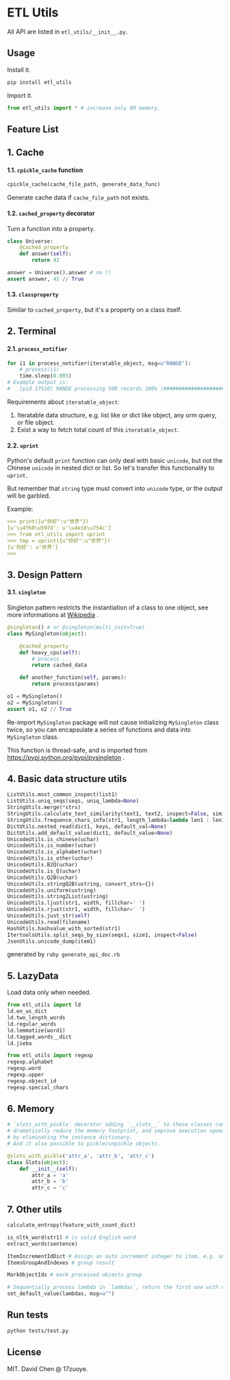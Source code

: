 ETL Utils
========================
All API are listed in `etl_utils/__init__.py`.

Usage
------------------------

Install it.
```bash
pip install etl_utils
```

Import it.
```python
from etl_utils import * # increase only 6M memory.
```

Feature List
------------------------

## 1. Cache

#### 1.1. `cpickle_cache` function
```python
cpickle_cache(cache_file_path, generate_data_func)
```
Generate cache data if `cache_file_path` not exists.


#### 1.2. `cached_property` decorator
Turn a function into a property.

```python
class Universe:
    @cached_property
    def answer(self):
        return 42

answer = Universe().answer # no ()
assert answer, 42 // True
```

#### 1.3. `classproperty`
Similar to `cached_property`, but it's a property on a class itself.

## 2. Terminal

#### 2.1. `process_notifier`

```python
for i1 in process_notifier(iteratable_object, msg=u"RANGE"):
    # process(i1)
    time.sleep(0.005)
# Example output is:
#   [pid 17510] RANGE processing 500 records 100% |###################################################################################################################| 166.61 items/s
```

Requirements about `iteratable_object`:

1. Iteratable data structure, e.g. list like or dict like object, any orm query, or file object.
2. Exist a way to fetch total count of this `iteratable_object`.

#### 2.2. `uprint`
Python's default `print` function can only deal with basic `unicode`, but not the Chinese
`unicode` in nested dict or list. So let's transfer this functionality to `uprint`.

But remember that `string` type must convert into `unicode` type, or the output will be garbled.

Example:
```markdown
>>> print({u"你好":u"世界"})
{u'\u4f60\u597d': u'\u4e16\u754c'}
>>> from etl_utils import uprint
>>> tmp = uprint({u"你好":u"世界"})
{u'你好': u'世界'}
>>>
```


## 3. Design Pattern

#### 3.1. `singleton`
Singleton pattern restricts the instantiation of a class to one object,
see more informations at [Wikipedia](http://en.wikipedia.org/wiki/Singleton_pattern) .

```python
@singleton() # or @singleton(multi_init=True)
class MySingleton(object):

    @cached_property
    def heavy_cpu(self):
        # process ...
        return cached_data

    def another_function(self, params):
        return process(params)

o1 = MySingleton()
o2 = MySingleton()
assert o1, o2 // True
```

Re-import `MySingleton` package will not cause initializing `MySingleton` class twice, so you
 can encapsulate a series of functions and data into `MySingleton` class.

This function is thread-safe, and is imported from https://pypi.python.org/pypi/pysingleton .

## 4. Basic data structure utils

```python
ListUtils.most_common_inspect(list1)
ListUtils.uniq_seqs(seqs, uniq_lambda=None)
StringUtils.merge(*strs)
StringUtils.calculate_text_similarity(text1, text2, inspect=False, similar_rate_baseline=0.0, skip_special_chars=False)
StringUtils.frequence_chars_info(str1, length_lambda=lambda len1 : len1)
DictUtils.nested_read(dict1, keys, default_val=None)
DictUtils.add_default_value(dict1, default_value=None)
UnicodeUtils.is_chinese(uchar)
UnicodeUtils.is_number(uchar)
UnicodeUtils.is_alphabet(uchar)
UnicodeUtils.is_other(uchar)
UnicodeUtils.B2Q(uchar)
UnicodeUtils.is_Q(uchar)
UnicodeUtils.Q2B(uchar)
UnicodeUtils.stringQ2B(ustring, convert_strs={})
UnicodeUtils.uniform(ustring)
UnicodeUtils.string2List(ustring)
UnicodeUtils.ljust(str1, width, fillchar=' ')
UnicodeUtils.rjust(str1, width, fillchar=' ')
UnicodeUtils.just_str(self)
UnicodeUtils.read(filename)
HashUtils.hashvalue_with_sorted(str1)
ItertoolsUtils.split_seqs_by_size(seqs1, size1, inspect=False)
JsonUtils.unicode_dump(item1)
```

generated by `ruby generate_api_doc.rb`


## 5. LazyData
Load data only when needed.

```python
from etl_utils import ld
ld.en_us_dict
ld.two_length_words
ld.regular_words
ld.lemmatize(word1)
ld.tagged_words__dict
ld.jieba

from etl_utils import regexp
regexp.alphabet
regexp.word
regexp.upper
regexp.object_id
regexp.special_chars
```

## 6. Memory

```python
# `slots_with_pickle` decorator adding `__slots__` to these classes can
# dramatically reduce the memory footprint, and improve execution speed
# by eliminating the instance dictionary.
# And it also possible to pickle/unpickle objects.

@slots_with_pickle('attr_a', 'attr_b', 'attr_c')
class Slots(object):
    def __init__(self):
        attr_a = 'a'
        attr_b = 'b'
        attr_c = 'c'
```

## 7. Other utils

```python
calculate_entropy(feature_with_count_dict)

is_nltk_word(str1) # is valid English word
extract_words(sentence)

ItemIncrementIdDict # Assign an auto increment integer to item, e.g. an object_id
ItemsGroupAndIndexes # group result

MarkObjectIds # mark processed objects group

# Sequentially process lambda in `lambdas`, return the first one with no exception.
set_default_value(lambdas, msg=u"")
```

Run tests
------------------------
```bash
python tests/test.py
```


License
------------------------
MIT. David Chen @ 17zuoye.
